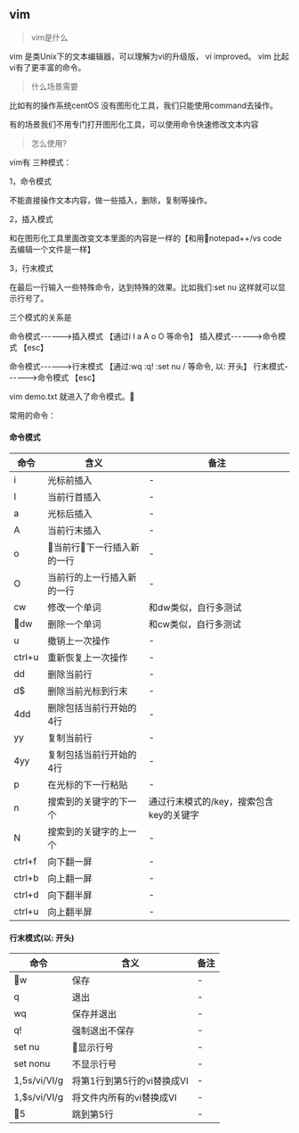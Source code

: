 ## vim

> vim是什么 

vim 是类Unix下的文本编辑器，可以理解为vi的升级版， vi improved。
vim 比起vi有了更丰富的命令。

> 什么场景需要

比如有的操作系统centOS 没有图形化工具，我们只能使用command去操作。

有的场景我们不用专门打开图形化工具，可以使用命令快速修改文本内容

> 怎么使用?

vim有 三种模式：

1，命令模式

不能直接操作文本内容，做一些插入，删除，复制等操作。



2，插入模式

和在图形化工具里面改变文本里面的内容是一样的【和用notepad++/vs code 去编辑一个文件是一样】


3，行末模式

在最后一行输入一些特殊命令，达到特殊的效果。比如我们:set nu 这样就可以显示行号了。


三个模式的关系是


命令模式------>插入模式  【通过i I a A o O 等命令】
插入模式------>命令模式  【esc】

命令模式------>行末模式  【通过:wq :q! :set nu / 等命令, 以: 开头】
行末模式------>命令模式 【esc】





vim demo.txt 就进入了命令模式。



常用的命令：

#### 命令模式

| 命令 | 含义 | 备注 |
| ------ | ------ | ------ |
| i | 光标前插入 | - |
| I | 当前行首插入 | - |
| a | 光标后插入 | - |
| A | 当前行末插入 | - |
| o | 当前行下一行插入新的一行 | - |
| O | 当前行的上一行插入新的一行 | - |
| cw | 修改一个单词 | 和dw类似，自行多测试 |
| dw | 删除一个单词 | 和cw类似，自行多测试 |
| u | 撤销上一次操作 | - |
| ctrl+u | 重新恢复上一次操作 | - |
| dd | 删除当前行 | - |
| d$ | 删除当前光标到行末 | - |
| 4dd | 删除包括当前行开始的4行 | - |
| yy | 复制当前行 | - |
| 4yy | 复制包括当前行开始的4行 | - |
| p | 在光标的下一行粘贴 | - |
| n | 搜索到的关键字的下一个 | 通过行末模式的/key，搜索包含key的关键字 |
| N | 搜索到的关键字的上一个 | - |
| ctrl+f | 向下翻一屏 | - |
| ctrl+b | 向上翻一屏 | - |
| ctrl+d | 向下翻半屏 | - |
| ctrl+u | 向上翻半屏 | - |


#### 行末模式(以: 开头)

| 命令 | 含义 | 备注 |
| ------ | ------ | ------ |
| w | 保存 | - |
| q | 退出 | - |
| wq | 保存并退出 | - |
| q! | 强制退出不保存 | - |
| set nu | 显示行号| - |
| set nonu | 不显示行号 | - |
| 1,5s/vi/VI/g | 将第1行到第5行的vi替换成VI |- |
| 1,$s/vi/VI/g | 将文件内所有的vi替换成VI | - |
| 5 | 跳到第5行 | - |
